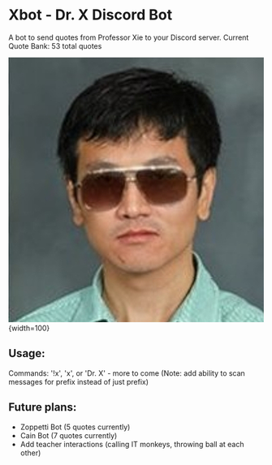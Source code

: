 # Xbot - Dr. X Discord Bot

A bot to send quotes from Professor Xie to your Discord server.
Current Quote Bank: 53 total quotes

![Xbot PFP](Xpfp.png){width=100}

## Usage:

Commands: '!x', 'x', or 'Dr. X' - more to come
(Note: add ability to scan messages for prefix instead of just prefix)

## Future plans:

- Zoppetti Bot (5 quotes currently)
- Cain Bot (7 quotes currently)
- Add teacher interactions (calling IT monkeys, throwing ball at each other)
